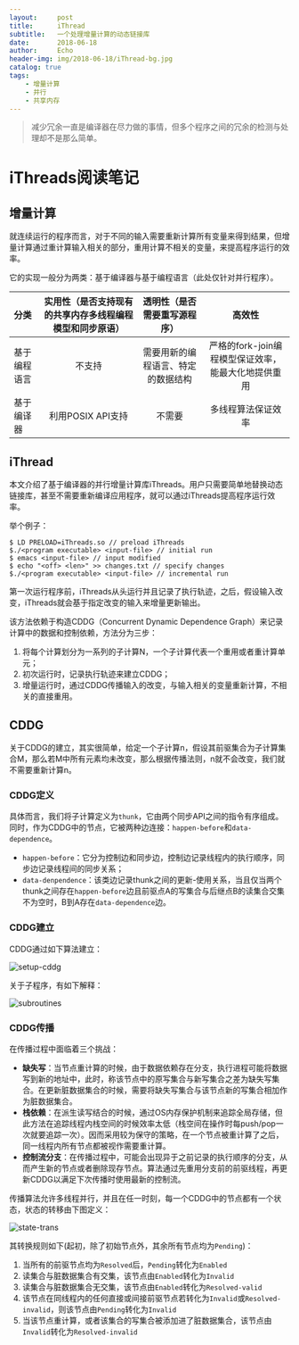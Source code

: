```yaml
---
layout:     post
title:      iThread
subtitle:   一个处理增量计算的动态链接库
date:       2018-06-18
author:     Echo
header-img: img/2018-06-18/iThread-bg.jpg
catalog: true
tags:
    - 增量计算
    - 并行
    - 共享内存
---
```


>减少冗余一直是编译器在尽力做的事情，但多个程序之间的冗余的检测与处理却不是那么简单。

# iThreads阅读笔记

## 增量计算

就连续运行的程序而言，对于不同的输入需要重新计算所有变量来得到结果，但增量计算通过重计算输入相关的部分，重用计算不相关的变量，来提高程序运行的效率。

它的实现一般分为两类：基于编译器与基于编程语言（此处仅针对并行程序）。

|	分类		|	实用性（是否支持现有的共享内存多线程编程模型和同步原语）	|	透明性（是否需要重写源程序）	|	高效性	|
|:----------|:---------:|:---------:|:---------:|
|基于编程语言	|不支持		|需要用新的编程语言、特定的数据结构	| 严格的fork-join编程模型保证效率，能最大化地提供重用	|
|基于编译器	|利用POSIX API支持|不需要	|多线程算法保证效率	|


## iThread

本文介绍了基于编译器的并行增量计算库iThreads。用户只需要简单地替换动态链接库，甚至不需要重新编译应用程序，就可以通过iThreads提高程序运行效率。

举个例子：

	$ LD PRELOAD=iThreads.so // preload iThreads
	$./<program executable> <input-file> // initial run
	$ emacs <input-file> // input modified
	$ echo "<off> <len>" >> changes.txt // specify changes
	$./<program executable> <input-file> // incremental run

第一次运行程序前，iThreads从头运行并且记录了执行轨迹，之后，假设输入改变，iThreads就会基于指定改变的输入来增量更新输出。

该方法依赖于构造CDDG（Concurrent Dynamic Dependence Graph）来记录计算中的数据和控制依赖，方法分为三步：

1. 将每个计算划分为一系列的子计算N，一个子计算代表一个重用或者重计算单元；
2. 初次运行时，记录执行轨迹来建立CDDG；
3. 增量运行时，通过CDDG传播输入的改变，与输入相关的变量重新计算，不相关的直接重用。

## CDDG

关于CDDG的建立，其实很简单，给定一个子计算n，假设其前驱集合为子计算集合M，那么若M中所有元素均未改变，那么根据传播法则，n就不会改变，我们就不需要重新计算n。

### CDDG定义

具体而言，我们将子计算定义为`thunk`，它由两个同步API之间的指令有序组成。同时，作为CDDG中的节点，它被两种边连接：`happen-before`和`data-dependence`。

* `happen-before`：它分为控制边和同步边，控制边记录线程内的执行顺序，同步边记录线程间的同步关系；
* `data-denpendence`：该类边记录thunk之间的更新-使用关系，当且仅当两个thunk之间存在`happen-before`边且前驱点A的写集合与后继点B的读集合交集不为空时，B到A存在`data-dependence`边。

### CDDG建立

CDDG通过如下算法建立：

![setup-cddg](https://i.imgur.com/q2qDrE8.png)

关于子程序，有如下解释：

![subroutines](https://i.imgur.com/JwjyXAv.png)

### CDDG传播

在传播过程中面临着三个挑战：

* **缺失写**：当节点重计算的时候，由于数据依赖存在分支，执行进程可能将数据写到新的地址中，此时，称该节点中的原写集合与新写集合之差为缺失写集合。在更新脏数据集合的时候，需要将缺失写集合与该节点新的写集合相加作为脏数据集合。
* **栈依赖**：在派生读写结合的时候，通过OS内存保护机制来追踪全局存储，但此方法在追踪线程内栈空间的时候效率太低（栈空间在操作时每push/pop一次就要追踪一次）。因而采用较为保守的策略，在一个节点被重计算了之后，同一线程内所有节点都被视作需要重计算。
* **控制流分支**：在传播过程中，可能会出现异于之前记录的执行顺序的分支，从而产生新的节点或者删除现存节点。算法通过先重用分支前的前驱线程，再更新CDDG以满足下次传播时使用最新的控制流。

传播算法允许多线程并行，并且在任一时刻，每一个CDDG中的节点都有一个状态，状态的转移由下图定义：

![state-trans](https://i.imgur.com/TR7g2tt.png)

其转换规则如下(起初，除了初始节点外，其余所有节点均为`Pending`)：

1. 当所有的前驱节点均为`Resolved`后，`Pending`转化为`Enabled`
2. 读集合与脏数据集合有交集，该节点由`Enabled`转化为`Invalid`
3. 读集合与脏数据集合无交集，该节点由`Enabled`转化为`Resolved-valid`
4. 该节点在同线程内的任何直接或间接前驱节点若转化为`Invalid`或`Resolved-invalid`，则该节点由`Pending`转化为`Invalid`
5. 当该节点重计算，或者该集合的写集合被添加进了脏数据集合，该节点由`Invalid`转化为`Resolved-invalid`